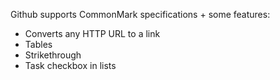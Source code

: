 Github supports CommonMark specifications + some features:

* Converts any HTTP URL to a link
* Tables
* Strikethrough
* Task checkbox in lists